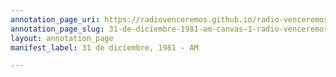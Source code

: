 ```yaml
---
annotation_page_uri: https://radiovenceremos.github.io/radio-venceremos-espanol/annotations/31-de-diciembre-1981-am-canvas-1-radio-venceremos.json
annotation_page_slug: 31-de-diciembre-1981-am-canvas-1-radio-venceremos
layout: annotation_page
manifest_label: 31 de diciembre, 1981 - AM

---
```

